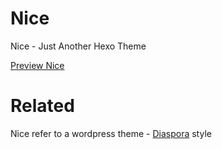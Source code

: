 # Nice
Nice - Just Another Hexo Theme

[Preview Nice](http:muyao.me)


# Related
Nice refer to a wordpress theme - [Diaspora](https://github.com/LoeiFy/Diaspora) style

